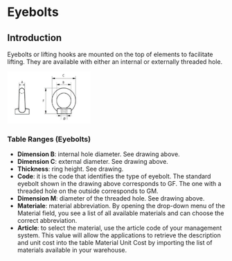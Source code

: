 # Eyebolts

## Introduction
Eyebolts or lifting hooks are mounted on the top of elements to facilitate lifting.  They are available with either an internal or externally threaded hole.

<img src="img/Golfari.png" height="120px">

### Table Ranges (Eyebolts)

- **Dimension B**: internal hole diameter. See drawing above.
- **Dimension C**: external diameter. See drawing above.
- **Thickness**: ring height. See drawing.
- **Code**: it is the code that identifies the type of eyebolt. The standard eyebolt shown in the drawing above corresponds to GF. The one with a threaded hole on the outside corresponds to GM.
- **Dimension M**: diameter of the threaded hole. See drawing above.
- **Materiale**: material abbreviation. By opening the drop-down menu of the Material field, you see a list of all available materials and can choose the correct abbreviation.
- **Article**: to select the material, use the article code of your management system. This value will allow the applications to retrieve the description and unit cost into the table Material Unit Cost by importing the list of materials available in your warehouse.

